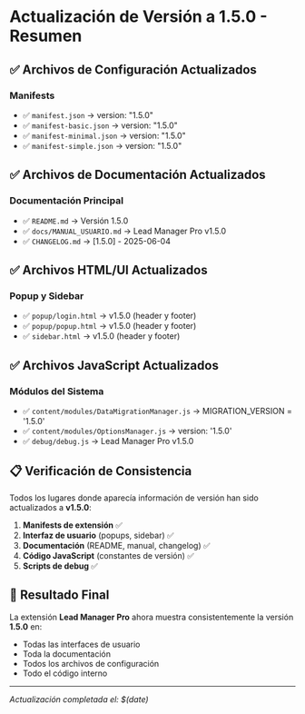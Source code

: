 # Actualización de Versión a 1.5.0 - Resumen

## ✅ Archivos de Configuración Actualizados

### Manifests
- ✅ `manifest.json` → version: "1.5.0"
- ✅ `manifest-basic.json` → version: "1.5.0"
- ✅ `manifest-minimal.json` → version: "1.5.0"
- ✅ `manifest-simple.json` → version: "1.5.0"

## ✅ Archivos de Documentación Actualizados

### Documentación Principal
- ✅ `README.md` → Versión 1.5.0
- ✅ `docs/MANUAL_USUARIO.md` → Lead Manager Pro v1.5.0
- ✅ `CHANGELOG.md` → [1.5.0] - 2025-06-04

## ✅ Archivos HTML/UI Actualizados

### Popup y Sidebar
- ✅ `popup/login.html` → v1.5.0 (header y footer)
- ✅ `popup/popup.html` → v1.5.0 (header y footer)
- ✅ `sidebar.html` → v1.5.0 (header y footer)

## ✅ Archivos JavaScript Actualizados

### Módulos del Sistema
- ✅ `content/modules/DataMigrationManager.js` → MIGRATION_VERSION = '1.5.0'
- ✅ `content/modules/OptionsManager.js` → version: '1.5.0'
- ✅ `debug/debug.js` → Lead Manager Pro v1.5.0

## 📋 Verificación de Consistencia

Todos los lugares donde aparecía información de versión han sido actualizados a **v1.5.0**:

1. **Manifests de extensión** ✅
2. **Interfaz de usuario** (popups, sidebar) ✅  
3. **Documentación** (README, manual, changelog) ✅
4. **Código JavaScript** (constantes de versión) ✅
5. **Scripts de debug** ✅

## 🎯 Resultado Final

La extensión **Lead Manager Pro** ahora muestra consistentemente la versión **1.5.0** en:
- Todas las interfaces de usuario
- Toda la documentación
- Todos los archivos de configuración
- Todo el código interno

---

*Actualización completada el: $(date)*
